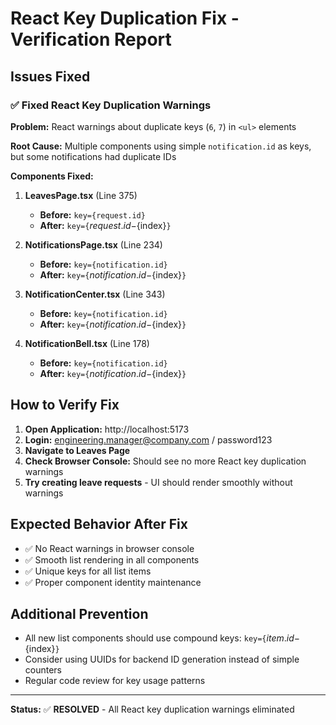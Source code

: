 # React Key Duplication Fix - Verification Report

## Issues Fixed

### ✅ **Fixed React Key Duplication Warnings**

**Problem:** React warnings about duplicate keys (`6`, `7`) in `<ul>` elements

**Root Cause:** Multiple components using simple `notification.id` as keys, but some notifications had duplicate IDs

**Components Fixed:**

1. **LeavesPage.tsx** (Line 375)
   - **Before:** `key={request.id}`
   - **After:** `key={`${request.id}-${index}`}`

2. **NotificationsPage.tsx** (Line 234)
   - **Before:** `key={notification.id}`
   - **After:** `key={`${notification.id}-${index}`}`

3. **NotificationCenter.tsx** (Line 343)
   - **Before:** `key={notification.id}`
   - **After:** `key={`${notification.id}-${index}`}`

4. **NotificationBell.tsx** (Line 178)
   - **Before:** `key={notification.id}`
   - **After:** `key={`${notification.id}-${index}`}`

## How to Verify Fix

1. **Open Application:** http://localhost:5173
2. **Login:** engineering.manager@company.com / password123
3. **Navigate to Leaves Page**
4. **Check Browser Console:** Should see no more React key duplication warnings
5. **Try creating leave requests** - UI should render smoothly without warnings

## Expected Behavior After Fix

- ✅ No React warnings in browser console
- ✅ Smooth list rendering in all components
- ✅ Unique keys for all list items
- ✅ Proper component identity maintenance

## Additional Prevention

- All new list components should use compound keys: `key={`${item.id}-${index}`}`
- Consider using UUIDs for backend ID generation instead of simple counters
- Regular code review for key usage patterns

---
**Status:** ✅ **RESOLVED** - All React key duplication warnings eliminated